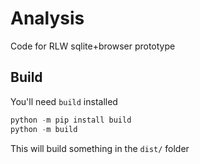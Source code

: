 # Analysis

Code for RLW sqlite+browser prototype

## Build

You'll need `build` installed

```python
python -m pip install build
python -m build
```

This will build something in the `dist/` folder
